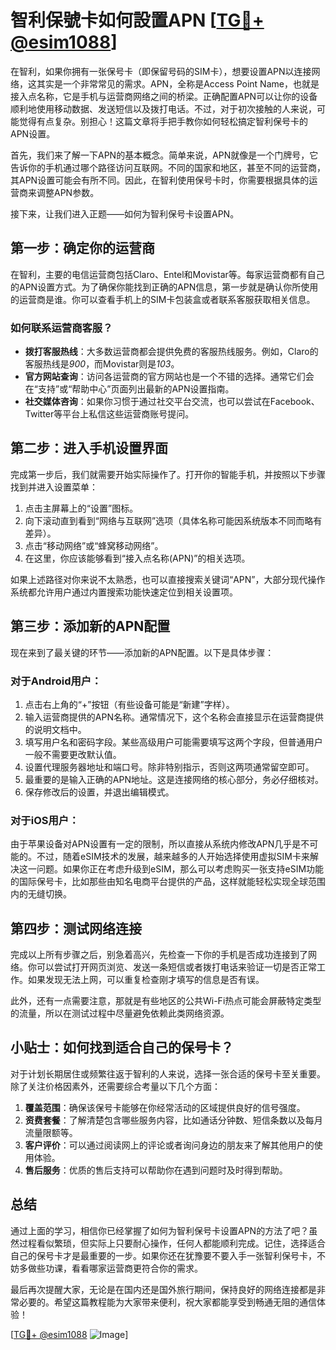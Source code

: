 # 智利保號卡如何設置APN [[TG💪+ @esim1088](https://t.me/s/esim1088)]

在智利，如果你拥有一张保号卡（即保留号码的SIM卡），想要设置APN以连接网络，这其实是一个非常常见的需求。APN，全称是Access Point Name，也就是接入点名称，它是手机与运营商网络之间的桥梁。正确配置APN可以让你的设备顺利地使用移动数据、发送短信以及拨打电话。不过，对于初次接触的人来说，可能觉得有点复杂。别担心！这篇文章将手把手教你如何轻松搞定智利保号卡的APN设置。

首先，我们来了解一下APN的基本概念。简单来说，APN就像是一个门牌号，它告诉你的手机通过哪个路径访问互联网。不同的国家和地区，甚至不同的运营商，其APN设置可能会有所不同。因此，在智利使用保号卡时，你需要根据具体的运营商来调整APN参数。

接下来，让我们进入正题——如何为智利保号卡设置APN。

## 第一步：确定你的运营商

在智利，主要的电信运营商包括Claro、Entel和Movistar等。每家运营商都有自己的APN设置方式。为了确保你能找到正确的APN信息，第一步就是确认你所使用的运营商是谁。你可以查看手机上的SIM卡包装盒或者联系客服获取相关信息。

### 如何联系运营商客服？

- **拨打客服热线**：大多数运营商都会提供免费的客服热线服务。例如，Claro的客服热线是*900*，而Movistar则是*103*。
- **官方网站查询**：访问各运营商的官方网站也是一个不错的选择。通常它们会在“支持”或“帮助中心”页面列出最新的APN设置指南。
- **社交媒体咨询**：如果你习惯于通过社交平台交流，也可以尝试在Facebook、Twitter等平台上私信这些运营商账号提问。

## 第二步：进入手机设置界面

完成第一步后，我们就需要开始实际操作了。打开你的智能手机，并按照以下步骤找到并进入设置菜单：

1. 点击主屏幕上的“设置”图标。
2. 向下滚动直到看到“网络与互联网”选项（具体名称可能因系统版本不同而略有差异）。
3. 点击“移动网络”或“蜂窝移动网络”。
4. 在这里，你应该能够看到“接入点名称(APN)”的相关选项。

如果上述路径对你来说不太熟悉，也可以直接搜索关键词“APN”，大部分现代操作系统都允许用户通过内置搜索功能快速定位到相关设置项。

## 第三步：添加新的APN配置

现在来到了最关键的环节——添加新的APN配置。以下是具体步骤：

### 对于Android用户：
1. 点击右上角的“+”按钮（有些设备可能是“新建”字样）。
2. 输入运营商提供的APN名称。通常情况下，这个名称会直接显示在运营商提供的说明文档中。
3. 填写用户名和密码字段。某些高级用户可能需要填写这两个字段，但普通用户一般不需要更改默认值。
4. 设置代理服务器地址和端口号。除非特别指示，否则这两项通常留空即可。
5. 最重要的是输入正确的APN地址。这是连接网络的核心部分，务必仔细核对。
6. 保存修改后的设置，并退出编辑模式。

### 对于iOS用户：
由于苹果设备对APN设置有一定的限制，所以直接从系统内修改APN几乎是不可能的。不过，随着eSIM技术的发展，越来越多的人开始选择使用虚拟SIM卡来解决这一问题。如果你正在考虑升级到eSIM，那么可以考虑购买一张支持eSIM功能的国际保号卡，比如那些由知名电商平台提供的产品，这样就能轻松实现全球范围内的无缝切换。

## 第四步：测试网络连接

完成以上所有步骤之后，别急着高兴，先检查一下你的手机是否成功连接到了网络。你可以尝试打开网页浏览、发送一条短信或者拨打电话来验证一切是否正常工作。如果发现无法上网，可以重复检查刚才填写的信息是否有误。

此外，还有一点需要注意，那就是有些地区的公共Wi-Fi热点可能会屏蔽特定类型的流量，所以在测试过程中尽量避免依赖此类网络资源。

## 小贴士：如何找到适合自己的保号卡？

对于计划长期居住或频繁往返于智利的人来说，选择一张合适的保号卡至关重要。除了关注价格因素外，还需要综合考量以下几个方面：

1. **覆盖范围**：确保该保号卡能够在你经常活动的区域提供良好的信号强度。
2. **资费套餐**：了解清楚包含哪些服务内容，比如通话分钟数、短信条数以及每月流量限额等。
3. **客户评价**：可以通过阅读网上的评论或者询问身边的朋友来了解其他用户的使用体验。
4. **售后服务**：优质的售后支持可以帮助你在遇到问题时及时得到帮助。

## 总结

通过上面的学习，相信你已经掌握了如何为智利保号卡设置APN的方法了吧？虽然过程看似繁琐，但实际上只要耐心操作，任何人都能顺利完成。记住，选择适合自己的保号卡才是最重要的一步。如果你还在犹豫要不要入手一张智利保号卡，不妨多做些功课，看看哪家运营商更符合你的需求。

最后再次提醒大家，无论是在国内还是国外旅行期间，保持良好的网络连接都是非常必要的。希望这篇教程能为大家带来便利，祝大家都能享受到畅通无阻的通信体验！

[[TG💪+ @esim1088](https://t.me/s/esim1088) ![Image](https://i.postimg.cc/4NQfJmqS/Snipaste-2025-05-13-00-14-12.png)]